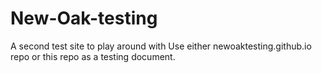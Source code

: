 # New-Oak-testing
A second test site to play around with
Use either newoaktesting.github.io repo or this repo as a testing document. 

